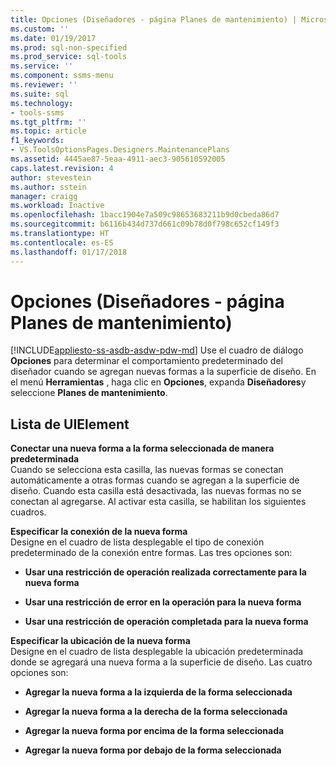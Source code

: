 ```yaml
---
title: Opciones (Diseñadores - página Planes de mantenimiento) | Microsoft Docs
ms.custom: ''
ms.date: 01/19/2017
ms.prod: sql-non-specified
ms.prod_service: sql-tools
ms.service: ''
ms.component: ssms-menu
ms.reviewer: ''
ms.suite: sql
ms.technology:
- tools-ssms
ms.tgt_pltfrm: ''
ms.topic: article
f1_keywords:
- VS.ToolsOptionsPages.Designers.MaintenancePlans
ms.assetid: 4445ae87-5eaa-4911-aec3-905610592005
caps.latest.revision: 4
author: stevestein
ms.author: sstein
manager: craigg
ms.workload: Inactive
ms.openlocfilehash: 1bacc1904e7a509c98653683211b9d0cbeda86d7
ms.sourcegitcommit: b6116b434d737d661c09b78d0f798c652cf149f3
ms.translationtype: HT
ms.contentlocale: es-ES
ms.lasthandoff: 01/17/2018
---
```

# <a name="options-designers---maintenance-plans-page"></a>Opciones (Diseñadores - página Planes de mantenimiento)
[!INCLUDE[appliesto-ss-asdb-asdw-pdw-md](../../includes/appliesto-ss-asdb-asdw-pdw-md.md)] Use el cuadro de diálogo **Opciones** para determinar el comportamiento predeterminado del diseñador cuando se agregan nuevas formas a la superficie de diseño. En el menú **Herramientas** , haga clic en **Opciones**, expanda **Diseñadores**y seleccione **Planes de mantenimiento**.  
  
## <a name="uielement-list"></a>Lista de UIElement  
**Conectar una nueva forma a la forma seleccionada de manera predeterminada**  
Cuando se selecciona esta casilla, las nuevas formas se conectan automáticamente a otras formas cuando se agregan a la superficie de diseño. Cuando esta casilla está desactivada, las nuevas formas no se conectan al agregarse. Al activar esta casilla, se habilitan los siguientes cuadros.  
  
**Especificar la conexión de la nueva forma**  
Designe en el cuadro de lista desplegable el tipo de conexión predeterminado de la conexión entre formas. Las tres opciones son:  
  
-   **Usar una restricción de operación realizada correctamente para la nueva forma**  
  
-   **Usar una restricción de error en la operación para la nueva forma**  
  
-   **Usar una restricción de operación completada para la nueva forma**  
  
**Especificar la ubicación de la nueva forma**  
Designe en el cuadro de lista desplegable la ubicación predeterminada donde se agregará una nueva forma a la superficie de diseño. Las cuatro opciones son:  
  
-   **Agregar la nueva forma a la izquierda de la forma seleccionada**  
  
-   **Agregar la nueva forma a la derecha de la forma seleccionada**  
  
-   **Agregar la nueva forma por encima de la forma seleccionada**  
  
-   **Agregar la nueva forma por debajo de la forma seleccionada**  
  
